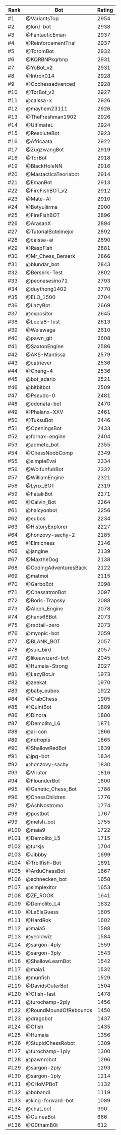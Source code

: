 Rank|Bot|Rating
---|---|---
#1|@VariantsTop|2954
#2|@lord-bot|2938
#3|@FantacticEman|2937
#4|@ReinforcementTrial|2937
#5|@ToromBot|2932
#6|@KQRBNPkqrbnp|2931
#7|@YoBot_v2|2931
#8|@Intron014|2928
#9|@Occhessadvanced|2928
#10|@TorBot_v2|2927
#11|@caissa-x|2926
#12|@mayhem23111|2926
#13|@TheFreshman1902|2926
#14|@UltimateL|2924
#15|@ResoluteBot|2923
#16|@Africaata|2922
#17|@ZugzwangBot|2919
#18|@TorBot|2918
#19|@BlackHoleNN|2916
#20|@MastacticaTeoriabot|2914
#21|@EmanBot|2913
#22|@FireFishBOT_v2|2912
#23|@Mate-AI|2910
#24|@Botyuliirma|2900
#25|@FireFishBOT|2896
#26|@ArasanX|2894
#27|@TutorialBotelmejor|2892
#28|@caissa-ai|2890
#29|@RaspFish|2881
#30|@Mr_Chess_Berserk|2866
#31|@blundar_bot|2843
#32|@Berserk-Test|2802
#33|@peonasesino71|2793
#34|@duythong1402|2770
#35|@ELO_1500|2704
#36|@LazyBot|2669
#37|@expositor|2645
#38|@Leela8-Test|2613
#39|@Weiawaga|2610
#40|@pawn_git|2608
#41|@SaxtonEngine|2586
#42|@AKS-Mantissa|2579
#43|@catriever|2536
#44|@Cheng-4|2536
#45|@bot_adario|2521
#46|@bitbitbot|2509
#47|@Pseudo-0|2481
#48|@odonata-bot|2470
#49|@Phalanx-XXV|2461
#50|@TuksuBot|2446
#51|@OpeningsBot|2433
#52|@fornax-engine|2404
#53|@admete_bot|2355
#54|@ChessNoobComp|2349
#55|@simpleEval|2334
#56|@WolfuhfuhBot|2332
#57|@WilliamEngine|2321
#58|@Lynx_BOT|2319
#59|@FataliiBot|2271
#60|@Calvin_Bot|2264
#61|@halcyonbot|2256
#62|@eubos|2234
#63|@HistoryExplorer|2227
#64|@honzovy-sachy-2|2185
#65|@Elmichess|2146
#66|@jangine|2139
#67|@MaxtheDog|2138
#68|@CodingAdventuresBack|2122
#69|@matmoi|2115
#70|@GarboBot|2098
#71|@ChessatronBot|2097
#72|@Boris-Trapsky|2088
#73|@Aleph_Engine|2078
#74|@hans68Bot|2073
#75|@redtail-zero|2073
#76|@myopic-bot|2059
#77|@BLANK_BOT|2057
#78|@sun_bird|2057
#79|@likeawizard-bot|2045
#80|@Humaia-Strong|2027
#81|@LazyBotJr|1973
#82|@zeekat|1970
#83|@baby_eubos|1922
#84|@CrabChess|1905
#85|@QuintBot|1889
#86|@Dinora|1880
#87|@Demolito_L6|1871
#88|@ai-con|1866
#89|@notropis|1865
#90|@ShallowRedBot|1839
#91|@jpg-bot|1834
#92|@honzovy-sachy|1830
#93|@Virutor|1816
#94|@FlounderBot|1800
#95|@Genetic_Chess_Bot|1788
#96|@ChessChildren|1776
#97|@AshNostromo|1774
#98|@postbot|1767
#99|@melsh_bot|1755
#100|@maia9|1722
#101|@Demolito_L5|1715
#102|@turkjs|1704
#103|@Jibbby|1699
#104|@Trollfish-Bot|1691
#105|@ArduChessBot|1667
#106|@schnecken_bot|1658
#107|@simplexitor|1653
#108|@ZE_ROOK|1641
#109|@Demolito_L4|1632
#110|@LeElaGuess|1605
#111|@HardRok|1602
#112|@maia5|1588
#113|@yeoldwiz|1584
#114|@sargon-4ply|1559
#115|@sargon-3ply|1543
#116|@ShallowLearnBot|1542
#117|@maia1|1532
#118|@munfish|1529
#119|@DavidsGuterBot|1504
#120|@Ofish-fast|1478
#121|@turochamp-2ply|1456
#122|@RoundMoundOfRebounds|1450
#123|@dragobot|1437
#124|@Ofish|1435
#125|@Humaia|1356
#126|@StupidChessRobot|1309
#127|@turochamp-1ply|1300
#128|@pawnrobot|1296
#129|@sargon-2ply|1293
#130|@sargon-1ply|1214
#131|@CHoMPBoT|1132
#132|@bobandi|1119
#133|@king-forward-bot|1089
#134|@chat_bot|990
#135|@GuineaBot|666
#136|@G0thamB0t|612
